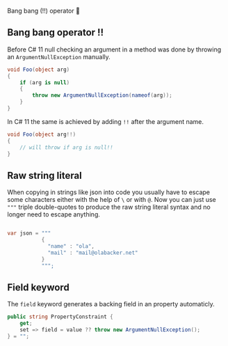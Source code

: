 Bang bang (!!) operator 🤠

## Bang bang operator !! 

Before C# 11 null checking an argument in a method was done by throwing an `ArgumentNullException` manually. 
```cs
void Foo(object arg)
{
    if (arg is null)
    {
        throw new ArgumentNullException(nameof(arg));
    }        
}
```

In C# 11 the same is achieved by adding `!!` after the argument name. 
```cs
void Foo(object arg!!)
{
    // will throw if arg is null!!
}
```

## Raw string literal

When copying in strings like json into code you usually have to escape some characters either with the help of `\` or with `@`. Now you can just use `"""` triple double-quotes to produce the raw string literal syntax and no longer need to escape anything.

```cs

var json = """
           {
             "name" : "ola",
             "mail" : "mail@olabacker.net" 
           }
           """;

```

## Field keyword

The `field` keyword generates a backing field in an property automaticly.

```cs
public string PropertyConstraint {
    get;
    set => field = value ?? throw new ArgumentNullException();
} = "";
```

